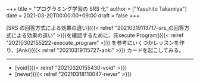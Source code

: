 +++
title = "プログラミング学習の SRS 化"
author = ["Yasuhito Takamiya"]
date = 2021-03-20T00:00:00+09:00
draft = false
+++

[SRS の回答方式による効果の違い]({{< relref "20210319113717-srs_の回答方式による効果の違い" >}})を確認するために、[Execute Program]({{< relref "20210302155222-execute_program" >}}) を参考にいくつかレッスンを作り、[Anki]({{< relref "20210319115727-anki" >}}) カードを起こしてみる。

---

-   [void]({{< relref "20210320155430-void" >}})
-   [never]({{< relref "20210318110047-never" >}})
